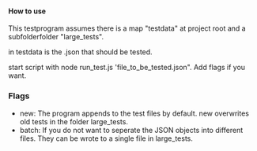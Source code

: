 #### How to use ####

This testprogram assumes there is a map "testdata" at project root and a subfolderfolder "large_tests".

in testdata is the .json that should be tested.

start script with node run_test.js 'file_to_be_tested.json". Add flags if you want.

### Flags ###

- new:
    The program appends to the test files by default. new overwrites old tests in the folder large_tests.
- batch:
    If you do not want to seperate the JSON objects into different files. They can be wrote to a single file in large_tests.
